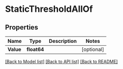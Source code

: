 # StaticThresholdAllOf

## Properties

Name | Type | Description | Notes
------------ | ------------- | ------------- | -------------
**Value** | **float64** |  | [optional] 

[[Back to Model list]](../README.md#documentation-for-models) [[Back to API list]](../README.md#documentation-for-api-endpoints) [[Back to README]](../README.md)


